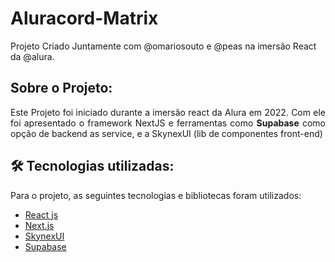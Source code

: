 # Aluracord-Matrix
Projeto Criado Juntamente com @omariosouto e @peas na imersão React da @alura.

## Sobre o Projeto:
<p align="justify">Este Projeto foi iniciado durante a imersão react da Alura em 2022. Com ele foi apresentado o framework NextJS e ferramentas como <b>Supabase</b> como opção de backend as service, e a SkynexUI (lib de componentes front-end)</p>

## 🛠 Tecnologias utilizadas:
<p>Para o projeto, as seguintes tecnologias e bibliotecas foram utilizados:</p>

- [React js](https://pt-br.reactjs.org/)
- [Next.js](https://nextjs.org/)
- [SkynexUI](https://skynexui.dev/)
- [Supabase](https://github.com/supabase/supabase)
